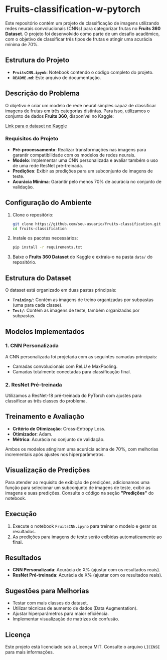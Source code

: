 # Fruits-classification-w-pytorch

Este repositório contém um projeto de classificação de imagens utilizando redes neurais convolucionais (CNNs) para categorizar frutas no **Fruits 360 Dataset**. O projeto foi desenvolvido como parte de um desafio acadêmico, com o objetivo de classificar três tipos de frutas e atingir uma acurácia mínima de 70%.

## Estrutura do Projeto

- **`FruitsCNN.ipynb`**: Notebook contendo o código completo do projeto.
- **`README.md`**: Este arquivo de documentação.

## Descrição do Problema
O objetivo é criar um modelo de rede neural simples capaz de classificar imagens de frutas em três categorias distintas. Para isso, utilizamos o conjunto de dados **Fruits 360**, disponível no Kaggle:

[Link para o dataset no Kaggle](https://www.kaggle.com/datasets/moltean/fruits)

### Requisitos do Projeto
- **Pré-processamento**: Realizar transformações nas imagens para garantir compatibilidade com os modelos de redes neurais.
- **Modelo**: Implementar uma CNN personalizada e avaliar também o uso de uma rede ResNet pré-treinada.
- **Predições**: Exibir as predições para um subconjunto de imagens de teste.
- **Acurácia Mínima**: Garantir pelo menos 70% de acurácia no conjunto de validação.

## Configuração do Ambiente

1. Clone o repositório:
   ```bash
   git clone https://github.com/seu-usuario/fruits-classification.git
   cd fruits-classification
   ```

2. Instale os pacotes necessários:
   ```bash
   pip install -r requirements.txt
   ```

3. Baixe o **Fruits 360 Dataset** do Kaggle e extraia-o na pasta `data/` do repositório.

## Estrutura do Dataset
O dataset está organizado em duas pastas principais:
- **`Training/`**: Contém as imagens de treino organizadas por subpastas (uma para cada classe).
- **`Test/`**: Contém as imagens de teste, também organizadas por subpastas.

## Modelos Implementados

### 1. CNN Personalizada
A CNN personalizada foi projetada com as seguintes camadas principais:
- Camadas convolucionais com ReLU e MaxPooling.
- Camadas totalmente conectadas para classificação final.

### 2. ResNet Pré-treinada
Utilizamos a ResNet-18 pré-treinada do PyTorch com ajustes para classificar as três classes do problema.

## Treinamento e Avaliação
- **Critério de Otimização**: Cross-Entropy Loss.
- **Otimizador**: Adam.
- **Métrica**: Acurácia no conjunto de validação.

Ambos os modelos atingiram uma acurácia acima de 70%, com melhorias incrementais após ajustes nos hiperparâmetros.

## Visualização de Predições
Para atender ao requisito de exibição de predições, adicionamos uma função para selecionar um subconjunto de imagens de teste, exibir as imagens e suas predições. Consulte o código na seção **"Predições"** do notebook.

## Execução

1. Execute o notebook `FruitsCNN.ipynb` para treinar o modelo e gerar os resultados.
2. As predições para imagens de teste serão exibidas automaticamente ao final.

## Resultados
- **CNN Personalizada**: Acurácia de X% (ajustar com os resultados reais).
- **ResNet Pré-treinada**: Acurácia de X% (ajustar com os resultados reais).

## Sugestões para Melhorias
- Testar com mais classes do dataset.
- Utilizar técnicas de aumento de dados (Data Augmentation).
- Ajustar hiperparâmetros para maior eficiência.
- Implementar visualização de matrizes de confusão.

## Licença
Este projeto está licenciado sob a Licença MIT. Consulte o arquivo `LICENSE` para mais informações.

